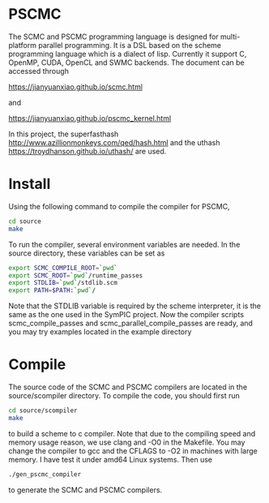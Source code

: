 # PSCMC
The SCMC and PSCMC programming language is designed for multi-platform parallel programming. It is a DSL based on the scheme programming language which is a dialect of lisp. Currently it support C, OpenMP, CUDA, OpenCL and SWMC backends. The document can be accessed through 

https://jianyuanxiao.github.io/scmc.html

and 

https://jianyuanxiao.github.io/pscmc_kernel.html

In this project, the superfasthash 
http://www.azillionmonkeys.com/qed/hash.html
and the uthash
https://troydhanson.github.io/uthash/
are used.

# Install 
Using the following command to compile the compiler for PSCMC, 

```bash
cd source
make
```

To run the compiler, several environment variables are needed. In the source directory,
these variables can be set as

```bash
export SCMC_COMPILE_ROOT=`pwd`
export SCMC_ROOT=`pwd`/runtime_passes
export STDLIB=`pwd`/stdlib.scm
export PATH=$PATH:`pwd`/
```

Note that the STDLIB variable is required by the scheme interpreter, it is the same as 
the one used in the SymPIC project. Now the compiler scripts scmc_compile_passes and 
scmc_parallel_compile_passes are ready, and you may try examples located in the example 
directory

# Compile
The source code of the SCMC and PSCMC compilers are located in the source/scompiler 
directory. To compile the code, you should first run
```bash
cd source/scompiler
make
```
to build a scheme to c compiler. Note that due to the compiling speed and memory usage reason, 
we use clang and -O0 in the Makefile. You may change the compiler to gcc and the CFLAGS to -O2 
in machines with large memory. I have test it under amd64 Linux systems. Then use 
```bash
./gen_pscmc_compiler
```
to generate the SCMC and PSCMC compilers.
